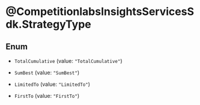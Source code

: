 # @CompetitionlabsInsightsServicesSdk.StrategyType

## Enum


* `TotalCumulative` (value: `"TotalCumulative"`)

* `SumBest` (value: `"SumBest"`)

* `LimitedTo` (value: `"LimitedTo"`)

* `FirstTo` (value: `"FirstTo"`)


